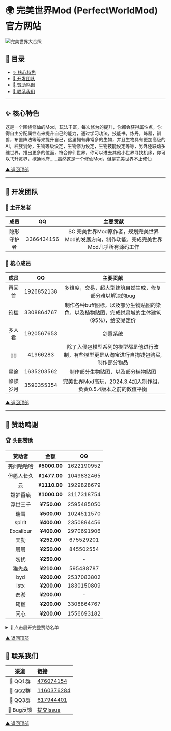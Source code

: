 <a id="top"></a>
# 🌍 完美世界Mod (PerfectWorldMod) 官方网站 
 
![完美世界大合照](https://gitee.com/invisible-guardian/PerfectWorldMod/raw/master/%E4%B8%BB%E7%95%8C%E9%9D%A2%E8%83%8C%E6%99%AF.webp) 
 
## 📑 目录 
- [✨ 核心特色](#core-features)
- [👥 开发团队](#dev-team)
- [💖 赞助鸣谢](#sponsors)
- [📮 联系我们](#contact)
 
---
 
<a id="core-features"></a>
## ✨ 核心特色 
这是一个围绕修仙的Mod，玩法丰富，每次修为的提升，你都会获得属性点，你得自主分配属性点来提升自己的能力，通过学习功法，技能书，炼丹，炼器，驯兽，布置阵法等等来提升自己，这里拥有非常多的生物，并且生物具有更加高级的AI，种族划分，生物等级设定，生物修为设定，生物技能设定等等，另外还联动多维世界，推出更多的位面，符合修仙世界，你可以进去其他小世界寻找机缘，你可以飞升灵界，挖通地府......虽然这是一个修仙Mod，但是完美世界不止修仙 
 
[▲ 返回顶部](#top)
 
---
 
<a id="dev-team"></a>
## 👥 开发团队 
 
### 👑 主开发者 
| 成员 | QQ | 主要贡献 |
|:-----------:|:----------:|:-----------------:|
| 隐形守护者 | 3366434156 | SC 完美世界Mod原作者，规划完美世界Mod的发展方向，制作功能，完成完美世界Mod几乎所有源码工作|
### 👑 核心成员 
| 成员 | QQ | 主要贡献 |
|:-----------:|:----------:|:-----------------:|
| 再回首 | 1926852138 | 多维度，交易，超大型建筑自然生成，修复部分难以解决的bug |
| 筠槛 | 3308864767 | 制作各种buff图标，以及部分生物贴图的染色，以及植物贴图，完成悦灵城的主体建筑(95%)，给交易定价 |
| 多人君 | 1920567653 | 剑意系统 |
| gg | 41966283 | 除了入侵包模型系列的模型都是他进行改制，有些模型更是从淘宝进行自掏钱包购买,制作部分物品 |
| 星途 | 1635203562 | 制作部分生物贴图，以及部分植物贴图 |
| 峥嵘岁月 | 3590355354 | 完美世界Mod高玩，2024.3.4加入制作组，负责0.5.4版本之前的数值平衡 |
 
[▲ 返回顶部](#top)
 
---
 
<a id="sponsors"></a>
## 💖 赞助鸣谢 
 
### 🏆 头部赞助 
| 赞助者 | 金额 | QQ |
|:-----------:|:----------:|:-----------------:|
 | 笑问哈哈哈 | **¥5000.00** | 1622190952 |
  | 但愿人长久 | **¥1477.00** | 1049832465 |
  | 云 | **¥1110.00** | 1929828679 |
  | 嫦梦留痕 | **¥1000.00** | 3117318754 |
  | 浮世三千 | **¥750.00** | 2595485050 |
  | 瑞雪 | **¥500.00** | 1024511570 |
  | spirit | **¥400.00** | 2350894456 |
  | Excalibur | **¥400.00** | 2970691906 |
  | 天勤 | **¥252.00** | 675529201 |
  | 周周 | **¥250.00** | 845502554 |
  | 勿扰 | **¥250.00** | - |
  | 猫先森 | **¥210.00** | 595488787 |
  | byd | **¥200.00** | 2537083802 |
  | lstx | **¥200.00** | 1830150809 |
  | 逸淤 | **¥200.00** | - |
  | 筠槛 | **¥200.00** | 3308864767 |
  | 闲心 | **¥200.00** | 1556693182 |
  
<details>
  <summary>📜 点击展开完整赞助名单</summary>

  | 赞助者 | 金额 | QQ |
  |:-----------:|:----------:|:-----------------:|
  | 铁石心肠的源龙星人 | **¥188.00** | 1332851953 |
  | Floatingdream | **¥130.00** | 1360889379 |
  | 峥嵘岁月 | **¥120.00** | 3590355354 |  
  | 林兮 | **¥101.66** | 2596184456 |
  | 面包爱上了酸奶 | **¥100.00** | 2586150148 |
  | 远方星游 | **¥100.00** | 2150405081 |
  | 郑玩手机 | **¥100.00** | - |
  | 林中鹿 | **¥100.00** | 1531464408 |
  | 长青 | **¥100.00** | - |
  | 杨枝甘露 | **¥100.00** | - |
  | 浪漫至死不渝 | **¥100.00** | 1247697010 |
  | 超心塞的兔头帮 | **¥100.00** | 2380894436 |
  | 星辰信使 | **¥100.00** | - |
  | 木偶戏 | **¥100.00** | - |
  | 佚名 | **¥100.00** | - |
  | 以木 | **¥100.00** | 472277237 |
  | 吃面的迪迦 | **¥100.00** | 853962616 |
  | 旧守一个梦 | **¥100.00** | 1536116447 |
  | 非洲酋长 | **¥100.00** | 676246908 |
  | 清风 | **¥90.00** | - |
  | 遥遥无期 | **¥88.88** | 546074601 |
  | 如沐春风 | **¥88.00** | - |
  | 散文 | **¥86.00** | 2021762133 |
  | う思あ | **¥85.00** | 2074608033 |
  | EGARSA | **¥70.00** | - |
  | 小桃先生 | **¥66.88** | 1546073052 |
  | 八脚章鱼万花筒三只眼 | **¥66.60** | 1211911678 |
  | 良人陪 | **¥66.00** | 2480924026 |
  | 暗黑大帝 | **¥66.00** | 528401627 |
  | 佚名 | **¥66.00** | - |
  | 。 | **¥66.00** | - |
  | 不吃鱼的猫项 | **¥60.00** | 2065335681 |
  | TRY(老巫) | **¥60.00** | 2116232144 |
  | 锦瑟华年 | **¥60.00** | 961471630 |
  | 山海 | **¥55.00** | 385336502 |
  | 一顿狂炫十八碗 | **¥52.00** | - |
  | 佚名 | **¥50.00** | - |
  | 山茶暮鱼 | **¥50.00** | 3368077794 |
  | 仰望星空 | **¥50.00** | - |
  | 玄无 | **¥50.00** | 2172948910 |
  | aspirition | **¥50.00** | 2868221548 |
  | 不满的汤 | **¥50.00** | 366708256 |
  | 白愁 | **¥40.00** | 18230859964 |
  | 李云 | **¥30.00** | 1463807277 |
  | 千雪红梅 | **¥30.00** | 160375781 |
  | 酒窖以空 | **¥26.88** | - |
  | 林兮 | **¥21.66** | - |
  | 无因 | **¥20.00** | - |
  | 大罗金仙 | **¥20.00** | - |
  | 游太亮 | **¥20.00** | - |
  | 芜水平 | **¥20.00** | - |
  | 0321 | **¥20.00** | - |
  | 手高金戈 | **¥20.00** | - |
  | 佚名 | **¥20.00** | - |
  | 末鸢 | **¥20.00** | - |
  | 以木 | **¥20.00** | 472277237 |
  | Q.W | **¥20.00** | - |
  | 容易记的人 | **¥20.00** | 3522177295 |
  | 蓝 | **¥20.00** | - |
  | 嘿嘿 | **¥20.00** | 1962863484 |
  | 是他啊 | **¥20.00** | 1823923381 |
  | 聆箫 | **¥20.00** | - |
  | 寒蝉已噤 | **¥16.50** | - |
  | L.Lank | **¥15.00** | - |
  | 二郎神涮狗肉 | **¥15.00** | 1218814784 |
  | 麻瓜 | **¥15.00** | 2066037879 |
  | ^0^ | **¥14.00** | 1798499492 |
  | 佚名 | **¥12.00** | - |
  | king | **¥11.00** | - |
  | 千反田 | **¥10.00** | 1007429003 |
  | 齾魆 | **¥10.00** | - |
  | 起名难 | **¥10.00** | - |
  | sc殇 | **¥10.00** | 2122629929 |
  | 小温 | **¥10.00** | - |
  | 星君 | **¥10.00** | 1589744013 |
  | 正景 | **¥10.00** | 3116762136 |
  | 只你太美 | **¥10.00** | 3057297771 |
  | 佚名 | **¥10.00** | - |
  | 明日晴转小雨 | **¥10.00** | - |
  | 流时璃夕 | **¥10.00** | - |
  | 大古同茗 | **¥10.00** | - |
  | Limru. | **¥10.00** | - |
  | 碇真嗣 | **¥10.00** | 867438165 |
  | 思 | **¥10.00** | - |
  | 白洁莉娜·贝纳勒斯 | **¥10.00** | - |
  | 林兮 | **¥10.00** | - |
  | 简笔画 | **¥10.00** | - |
  | C小CC | **¥8.88** | - |
  | 佚名 | **¥6.66** | - |
  | 囍 | **¥6.67** | 2900744305 |
  | 靠岸了 | **¥6.66** | - |
  | 佚名 | **¥6.66** | - |
  | 天渝 | **¥6.00** | - |
  | 归星似剑 | **¥5.00** | - |
  | 杰西 | **¥5.00** | - |
  | 佚名 | **¥5.00** | - |
  | 嘿，学习吗 | **¥5.00** | 1412978030 |
  | 异世界公主 | **¥5.00** | 2539869406 |
  | 憨豆 | **¥5.00** | 3198857500 |
  | Ec | **¥5.00** | - |
  | 东方子弦 | **¥5.00** | 3365983534 |
  | 羽楚呐 | **¥5.00** | - |
  | 山海 | **¥5.00** | - |
  | 人文初祖 | **¥5.00** | - |
  | 唤雨 | **¥5.00** | - |
  | AwA | **¥5.00** | - |
  | 一纸荒凉 | **¥5.00** | - |
  | twistzz | **¥4.00** | 867438165 |
  | 誓言 | **¥3.14** | 2380484643 |
  | 南屿 | **¥5.00** | - |
  | 死神甜瓜 | **¥3.00** | - |
  | 数据库 | **¥3.00** | - |
  | 冥乐龙虾 | **¥2.00** | - |
  | 名 | **¥2.00** | - |
  | 拓木 | **¥2.00** | 676246908 |
  | 炸碎 | **¥2.00** | 3555348984 |
  | 小A | **¥2.00** | - |
  | 佚名(熊爪图案) | **¥2.00** | - |
  | 独自清醒 | **¥1.50** | 3271977931 |
  | .星 | **¥1.50** | - |
  | 李 | **¥1.04** | - |
  | yyy | **¥1.00** | - |
  | 带好 | **¥1.00** | 984941391 |
  | 谢俊杰 | **¥1.00** | - |
  | 晓 | **¥1.00** | - |
  | 等风 | **¥1.00** | - |
  | 嘉jia | **¥1.00** | - |
  | 旧情 | **¥1.00** | - |
  | S mile | **¥1.00** | - |
  | 1 | **¥1.00** | - |
  | . | **¥1.00** | - |
  | 雨好大 | **¥1.00** | 786802072 |
  | 佚名 | **¥1.00** | - |
  | 卖梦人 | **¥1.00** | - |
  | 人生如梦 | **¥1.00** | - |
  | 人生如此悲痛 | **¥1.00** | 3763129513 |
  | 博超 | **¥1.00** | - |
  | 无语多吃鱼 | **¥1.00** | - |
  | 佚名 | **¥1.00** | - |
  | 佚名 | **¥1.00** | - |
  | 2114836044 | **¥1.00** | - |
  | 佚名 | **¥0.70** | - |
  | 奋斗 | **¥0.50** | - |
  | RNWM | **¥0.50** | - |
  | 佚名 | **¥0.10** | - |
  | 对方正在输入中... | **¥0.02** | - |
  | 宇杰 | **¥0.02** | - |
  | 糕冷的我 | **¥0.02** | - |
  | 今生有幸 | **¥0.01** | - |
  | 佚名 | **¥0.01** | - |

</details>
 

[▲ 返回顶部](#top)
 

 
<a id="contact"></a>
## 📮 联系我们 
| 渠道 | 链接 |
|:----:|:----| 
| 🐧 QQ1群 | [476074154](https://qm.qq.com/q/nqyyHMHs4g)  |
| 🐧 QQ2群 | [1160376284](https://qm.qq.com/q/JRxg6p8eE8)  |
| 🐧 QQ3群 | [617944401](https://qm.qq.com/q/MO7v3Edck0)  |
| 🐛 Bug反馈 | [提交Issue](https://gitee.com/invisible-guardian/PerfectWorldMod/issues/new)  |
 
[▲ 返回顶部](#top)
